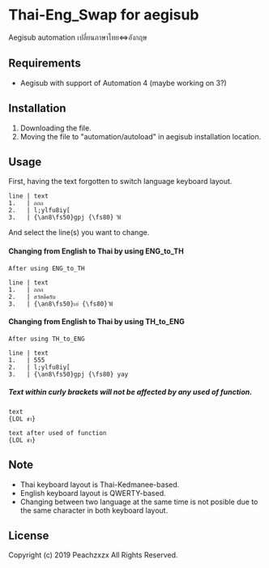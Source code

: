 # Thai-Eng_Swap for aegisub
Aegisub automation เปลี่ยนภาษาไทย<=>อังกฤษ

## Requirements
* Aegisub with support of Automation 4 (maybe working on 3?)

## Installation
1. Downloading the file.
2. Moving the file to "automation/autoload" in aegisub installation location.

## Usage

First, having the text forgotten to switch language keyboard layout.

```
line | text
1.   | ถถถ
2.   | l;ylfu8iy[
3.   | {\an8\fs50}gpj {\fs80} ัฟั
```

And select the line(s) you want to change.

#### Changing from English to Thai by using ENG_to_TH

```
After using ENG_to_TH

line | text
1.   | ถถถ
2.   | สวัสดีครับ
3.   | {\an8\fs50}เย่ {\fs80} ัฟั
```

#### Changing from English to Thai by using TH_to_ENG

```
After using TH_to_ENG

line | text
1.   | 555
2.   | l;ylfu8iy[
3.   | {\an8\fs50}gpj {\fs80} yay
```

##### Text within curly brackets will not be affected by any used of function.
```
text
{LOL ขำ}

text after used of function
{LOL ขำ}
```
## Note

* Thai keyboard layout is Thai-Kedmanee-based.
* English keyboard layout is QWERTY-based.
* Changing between two language at the same time is not posible due to the same character in both keyboard layout.

## License

Copyright (c) 2019 Peachzxzx All Rights Reserved.
